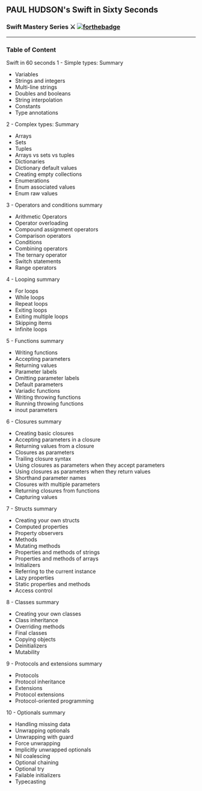 ## PAUL HUDSON's Swift in Sixty Seconds
### Swift Mastery Series ⚔️  [![forthebadge](http://forthebadge.com/images/badges/made-with-swift.svg)](http://forthebadge.com)
----

### Table of Content

Swift in 60 seconds
1 - Simple types: Summary
* Variables
* Strings and integers
* Multi-line strings
* Doubles and booleans
* String interpolation
* Constants
* Type annotations
 
2 - Complex types: Summary
* Arrays
* Sets
* Tuples
* Arrays vs sets vs tuples
* Dictionaries
* Dictionary default values
* Creating empty collections
* Enumerations
* Enum associated values
* Enum raw values
 
3 - Operators and conditions summary
* Arithmetic Operators
* Operator overloading
* Compound assignment operators
* Comparison operators
* Conditions
* Combining operators
* The ternary operator
* Switch statements
* Range operators
 
4 - Looping summary
* For loops
* While loops
* Repeat loops
* Exiting loops
* Exiting multiple loops
* Skipping items
* Infinite loops
 
5 - Functions summary
* Writing functions
* Accepting parameters
* Returning values
* Parameter labels
* Omitting parameter labels
* Default parameters
* Variadic functions
* Writing throwing functions
* Running throwing functions
* inout parameters


6 - Closures summary
* Creating basic closures
* Accepting parameters in a closure
* Returning values from a closure
* Closures as parameters
* Trailing closure syntax
* Using closures as parameters when they accept parameters
* Using closures as parameters when they return values
* Shorthand parameter names
* Closures with multiple parameters
* Returning closures from functions
* Capturing values
 
7 - Structs summary
* Creating your own structs
* Computed properties
* Property observers
* Methods
* Mutating methods
* Properties and methods of strings
* Properties and methods of arrays
* Initializers
* Referring to the current instance
* Lazy properties
* Static properties and methods
* Access control
 
8 - Classes summary
* Creating your own classes
* Class inheritance
* Overriding methods
* Final classes
* Copying objects
* Deinitializers
* Mutability
 
9 - Protocols and extensions summary
* Protocols
* Protocol inheritance
* Extensions
* Protocol extensions
* Protocol-oriented programming


10 - Optionals summary
* Handling missing data
* Unwrapping optionals
* Unwrapping with guard
* Force unwrapping
* Implicitly unwrapped optionals
* Nil coalescing
* Optional chaining
* Optional try
* Failable initializers
* Typecasting
